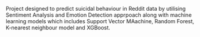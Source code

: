 Project designed to predict suicidal behaviour in Reddit data by utilising Sentiment Analysis and Emotion Detection apprpoach along with machine learning models which includes Support Vector MAachine, Random Forest, K-nearest neighbour model and XGBoost. 
